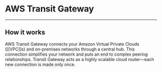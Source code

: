 # AWS Transit Gateway
-------
## How it works

AWS Transit Gateway connects your Amazon Virtual Private Clouds ([[VPC]]s) and on-premises networks through a central hub. This connection simplifies your network and puts an end to complex peering relationships. Transit Gateway acts as a highly scalable cloud router—each new connection is made only once.
